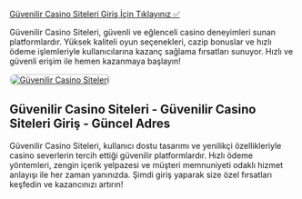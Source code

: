 <a href="https://shorto.link/iijTa">Güvenilir Casino Siteleri Giriş İçin Tıklayınız ✅</a>

<p>Güvenilir Casino Siteleri, güvenli ve eğlenceli casino deneyimleri sunan platformlardır. Yüksek kaliteli oyun seçenekleri, cazip bonuslar ve hızlı ödeme işlemleriyle kullanıcılarına kazanç sağlama fırsatları sunuyor. Hızlı ve güvenli erişim ile hemen kazanmaya başlayın!</p>

<a href="https://shorto.link/iijTa" title="Güvenilir Casino Siteleri">
  <img src="https://i.ibb.co/MkY55wf/photo-2025-01-15-16-52-46.jpg" alt="Güvenilir Casino Siteleri" style="max-width: 100%; border: 2px solid #ddd; border-radius: 10px;">
</a>

<h2>Güvenilir Casino Siteleri - Güvenilir Casino Siteleri Giriş - Güncel Adres</h2>

<p>Güvenilir Casino Siteleri, kullanıcı dostu tasarımı ve yenilikçi özellikleriyle casino severlerin tercih ettiği güvenilir platformlardır. Hızlı ödeme yöntemleri, zengin içerik yelpazesi ve müşteri memnuniyeti odaklı hizmet anlayışı ile her zaman yanınızda. Şimdi giriş yaparak size özel fırsatları keşfedin ve kazancınızı artırın!</p>
